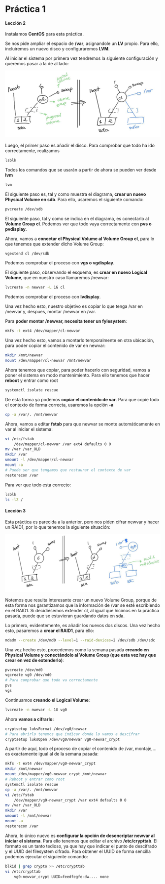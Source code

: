 # Práctica 1

#### Lección 2

Instalamos **CentOS** para esta práctica.

Se nos pide ampliar el espacio de **/var**, asignandole un **LV** propio. Para ello, incluiremos un nuevo disco y configuraremos **LVM**.

Al iniciar el sistema por primera vez tendremos la siguiente configuración y queremos pasar a la de al lado:

![photo_2022-03-23_18-39-23.jpg](./.sources/photo_2022-03-23_18-39-23.jpg)

Luego, el primer paso es añadir el disco. Para comprobar que todo ha ido correctamente, realizamos 

```bash
lsblk
```

Todos los comandos que se usarán a partir de ahora se pueden ver desde **lvm**

```bash
lvm
```

El siguiente paso es, tal y como muestra el diagrama, **crear un nuevo Physical Volume en sdb**. Para ello, usaremos el siguiente comando:

```bash
pvcreate /dev/sdb
```

El siguiente paso, tal y como se indica en el diagrama, es conectarlo al **Volume Group cl**. Podemos ver que todo vaya correctamente con **pvs o pvdisplay**.

Ahora, vamos a **conectar el Physical Volume al Volume Group cl**, para lo que tenemos que extender dicho Volume Group:

```bash
vgextend cl /dev/sdb
```

Podemos comprobar el proceso con **vgs o vgdisplay**.

El siguiente paso, observando el esquema, es **crear en nuevo Logical Volume**, que en nuestro caso llamaremos /newvar:

```bash
lvcreate -n newvar -L 1G cl
```

Podemos comprobar el proceso con **lvdisplay**.



Una vez hecho esto, nuestro objetivo es copiar lo que tenga /var en /newvar y, despues, montar /newvar en /var.

Para **poder montar /newvar, necesita tener un fylesystem**:

```bash
mkfs -t ext4 /dev/mapper/cl-newvar
```

Una vez hecho esto, vamos a montarlo temporalmente en otra ubicación, para poder copiar el contenido de var en newvar:

```bash
mkdir /mnt/newvar
mount /dev/mapper/cl-newvar /mnt/newvar
```

Ahora tenemos que copiar, para poder hacerlo con seguridad, vamos a poner el sistema en modo mantenimiento. Para ello tenemos que hacer **reboot** y entrar como root

```bash
systemctl isolate rescue
```

De esta forma ya podemos **copiar el contenido de var**. Para que copie todo el contexto de forma correcta, usaremos la opción **-a** 

```bash
cp -a /var/. /mnt/newvar
```

Ahora, vamos a editar **fstab** para que newvar se monte automáticamente en var al iniciar el sistema:

```bash
vi /etc/fstab
    /dev/mapper/cl-newvar /var ext4 defaults 0 0
mv /var /var_OLD
mkdir /var
umount -l /dev/mapper/cl-newvar
mount -a
# Puede ser que tengamos que restaurar el contexto de var
restorecon /var
```

Para ver que todo esta correcto:

```bash
lsblk
ls -lZ /
```

#### Lección 3

Esta práctica es parecida a la anterior, pero nos piden cifrar newvar y hacer un RAID1, por lo que tenemos la siguiente situación:



![photo_2022-03-24_03-06-33.jpg](./.sources/photo_2022-03-24_03-06-33.jpg)

Notemos que resulta interesante crear un nuevo Volume Group, porque de esta forma nos garantizamos que la información de /var se esté escribiendo en el RAID1. Si decidiésemos extender cl, al igual que hicimos en la práctica pasada, puede que se estuvieran guardando datos en sda.

Lo primero, evidentemente, es añadir los nuevos dos discos. Una vez hecho esto, pasaremos a **crear el RAID1**, para ello:

```bash
mdadm --create /dev/md0 --level=1 --raid-devices=2 /dev/sdb /dev/sdc
```

Una vez hecho esto, procedemos como la semana pasada **creando en Physical Volume y conectándolo al Volume Group (que esta vez hay que crear en vez de extenderlo)**:

```bash
pvcreate /dev/md0
vgcreate vg0 /dev/md0
# Para comprobar que todo va correctamente
pvs 
vgs
```

Continuamos **creando el Logical Volume**:

```bash
lvcreate -n nwevar -L 1G vg0
```

Ahora **vamos a cifrarlo:**

```bash
cryptsetup luksFormat /dev/vg0/newvar
# Para abrirlo tenemos que indicar donde lo vamos a descifrar
cryptsetup luksOpen /dev/vg0/newvar vg0-newvar_crypt
```

A partir de aquí, todo el proceso de copiar el contenido de /var, montaje,... es exactamente igual al de la semana pasada:

```bash
mkfs -t ext4 /dev/mapper/vg0-newvar_crypt
mkdir /mnt/newvar
mount /dev/mapper/vg0-newvar_crypt /mnt/newvar
# Reboot y entrar como root
systemctl isolate rescue
cp -a /var/. /mnt/newvar
vi /etc/fstab
    /dev/mapper/vg0-newvar_crypt /var ext4 defaults 0 0
mv /var /var_OLD
mkdir /var
umount -l /mnt/newvar
mount -a
restorecon /var
```

Ahora, lo único nuevo es **configurar la opción de desencriptar newvar al iniciar el sistema**. Para ello tenemos que editar el archivo **/etc/crypttab**. El formato es un tanto tedioso, ya que hay que indicar el punto de descifrado y el UUID del filesystem cifrado. Para obtener el UUID de forma sencilla podemos ejecutar el siguiente comando:

```bash
blkid | grep crypto >> /etc/crypttab
vi /etc/crypttab
    vg0-newvar_crypt UUID=feedfegfe-dw.... none
```
